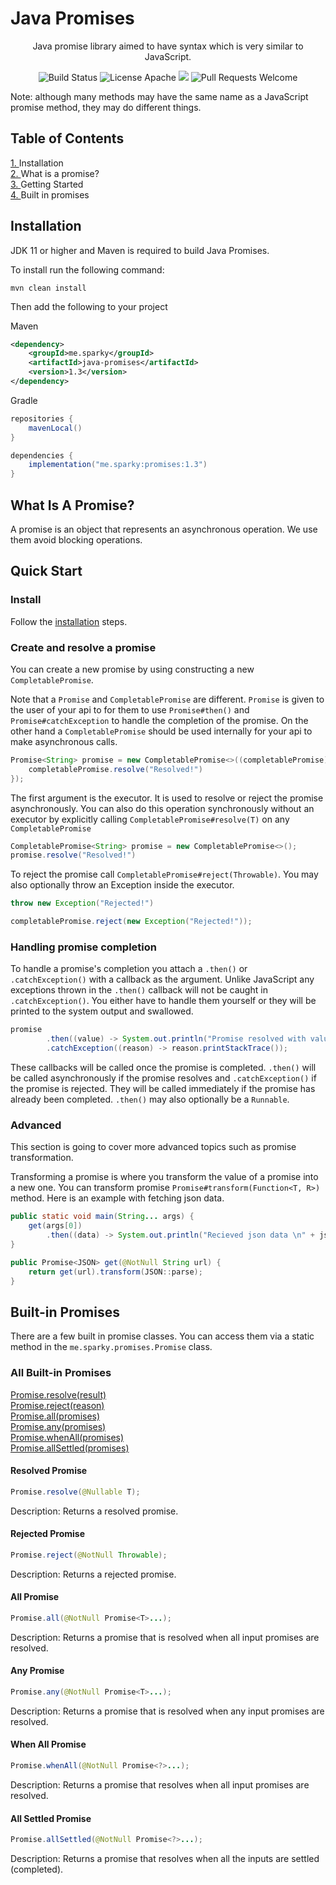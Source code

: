 # Java Promises 

<p align="center">Java promise library aimed to have syntax which is very similar to JavaScript. </p>

<p align="center">
    <img src="https://img.shields.io/github/workflow/status/Sparky983/java-promises/CI?label=Build&style=flat-square&color=ff214e&labelColor=000000" alt="Build Status">
    <img src="https://img.shields.io/github/license/Sparky983/java-promises?label=License&style=flat-square&color=ff214e&labelColor=000000" alt="License Apache">
    <img src="https://img.shields.io/github/commit-activity/m/Sparky983/java-promises?label=Commits&style=flat-square&color=ff214e&labelColor=000000">
    <img src="https://img.shields.io/static/v1?label=PRs&message=Welcome&style=flat-square&color=ff214e&labelColor=000000" alt="Pull Requests Welcome">
</p>

Note: although many methods may have the same name as a JavaScript promise method, they may do different 
things. 

## Table of Contents

[1. ](#installation) Installation \
[2. ](#what-is-a-promise) What is a promise? \
[3. ](#quick-start) Getting Started \
[4. ](#built-in-promises) Built in promises

## Installation

JDK 11 or higher and Maven is required to build Java Promises. 

To install run the following command:

```mvn clean install```

Then add the following to your project

Maven 
```xml
<dependency>
    <groupId>me.sparky</groupId>
    <artifactId>java-promises</artifactId>
    <version>1.3</version>
</dependency>
```

Gradle
```gradle
repositories {
    mavenLocal()
}

dependencies {
    implementation("me.sparky:promises:1.3")
}
```

## What Is A Promise?

A promise is an object that represents an asynchronous operation. We use them avoid blocking 
operations. 

## Quick Start

### Install

Follow the [installation](#installation) steps. 

### Create and resolve a promise

You can create a new promise by using constructing a new `CompletablePromise`. 

Note that a `Promise` and `CompletablePromise` are different. 
`Promise` is given to the user of your api to for them to use `Promise#then()` and 
`Promise#catchException` to handle the completion of the promise. On the other hand a 
`CompletablePromise` should be used internally for your api to make asynchronous calls. 

```java
Promise<String> promise = new CompletablePromise<>((completablePromise) -> {
    completablePromise.resolve("Resolved!")
});
```

The first argument is the executor. It is used to resolve or reject the promise asynchronously. You
can also do this operation synchronously without an executor by explicitly calling 
`CompletablePromise#resolve(T)` on any `CompletablePromise`

```java
CompletablePromise<String> promise = new CompletablePromise<>();
promise.resolve("Resolved!")
```

To reject the promise call `CompletablePromise#reject(Throwable)`. You may also optionally throw an
Exception inside the executor. 

```java
throw new Exception("Rejected!")

completablePromise.reject(new Exception("Rejected!"));
```

### Handling promise completion

To handle a promise's completion you attach a `.then()` or `.catchException()` with a callback as 
the argument. Unlike JavaScript any exceptions thrown in the `.then()` callback will not be caught
in `.catchException()`. You either have to handle them yourself or they will be printed to the 
system output and swallowed. 

```java
promise
        .then((value) -> System.out.println("Promise resolved with value" + value))
        .catchException((reason) -> reason.printStackTrace());
```

These callbacks will be called once the promise is completed. `.then()` will be called asynchronously
if the promise resolves and `.catchException()` if the promise is rejected. They will be called 
immediately if the promise has already been completed. `.then()` may also optionally be a `Runnable`.

### Advanced

This section is going to cover more advanced topics such as promise transformation. 

Transforming a promise is where you transform the value of a promise into a new one. You can 
transform promise `Promise#transform(Function<T, R>)` method. Here is an example with fetching
json data. 

```java
public static void main(String... args) {
    get(args[0])
        .then((data) -> System.out.println("Recieved json data \n" + json));
}

public Promise<JSON> get(@NotNull String url) {
    return get(url).transform(JSON::parse);
}
```

## Built-in Promises

There are a few built in promise classes. You can access them via a static method in the
`me.sparky.promises.Promise` class. 

### All Built-in Promises

[Promise.resolve(result)](#resolved-promise) \
[Promise.reject(reason)](#rejected-promise) \
[Promise.all(promises)](#all-promise) \
[Promise.any(promises)](#any-promise) \
[Promise.whenAll(promises)](#when-all-promise) \
[Promise.allSettled(promises)](#all-settled-promise)

#### Resolved Promise

```java
Promise.resolve(@Nullable T);
```
Description: Returns a resolved promise. 

#### Rejected Promise

```java
Promise.reject(@NotNull Throwable);
```
Description: Returns a rejected promise. 

#### All Promise
```java
Promise.all(@NotNull Promise<T>...);
```
Description: Returns a promise that is resolved when all input promises are resolved. 

#### Any Promise
```java
Promise.any(@NotNull Promise<T>...);
```
Description: Returns a promise that is resolved when any input promises are resolved. 

#### When All Promise
```java
Promise.whenAll(@NotNull Promise<?>...);
```
Description: Returns a promise that resolves when all input promises are resolved. 

#### All Settled Promise
```java
Promise.allSettled(@NotNull Promise<?>...);
```
Description: Returns a promise that resolves when all the inputs are settled (completed).
